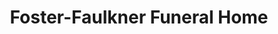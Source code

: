 ---
title: "Foster-Faulkner Funeral Home"
url: /mathews/foster-faulkner-funeral-home/
shop: Bestattungen
---